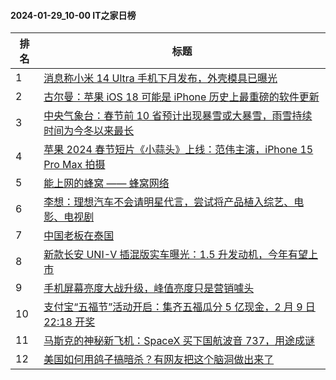 #### 2024-01-29_10-00  IT之家日榜

| 排名 | 标题|
| --- | ---|
| 1 | [消息称小米 14 Ultra 手机下月发布，外壳模具已曝光](https://www.ithome.com/0/747/714.htm) |
| 2 | [古尔曼：苹果 iOS 18 可能是 iPhone 历史上最重磅的软件更新](https://www.ithome.com/0/747/723.htm) |
| 3 | [中央气象台：春节前 10 省预计出现暴雪或大暴雪，雨雪持续时间为今冬以来最长](https://www.ithome.com/0/747/693.htm) |
| 4 | [苹果 2024 春节短片《小蒜头》上线：范伟主演，iPhone 15 Pro Max 拍摄](https://www.ithome.com/0/747/719.htm) |
| 5 | [能上网的蜂窝 —— 蜂窝网络](https://www.ithome.com/0/747/706.htm) |
| 6 | [李想：理想汽车不会请明星代言，尝试将产品植入综艺、电影、电视剧](https://www.ithome.com/0/747/640.htm) |
| 7 | [中国老板在泰国](https://www.ithome.com/0/747/661.htm) |
| 8 | [新款长安 UNI-V 插混版实车曝光：1.5 升发动机，今年有望上市](https://www.ithome.com/0/747/721.htm) |
| 9 | [手机屏幕亮度大战升级，峰值亮度只是营销噱头](https://www.ithome.com/0/747/718.htm) |
| 10 | [支付宝“五福节”活动开启：集齐五福瓜分 5 亿现金，2 月 9 日 22:18 开奖](https://www.ithome.com/0/747/725.htm) |
| 11 | [马斯克的神秘新飞机：SpaceX 买下国航波音 737，用途成谜](https://www.ithome.com/0/747/696.htm) |
| 12 | [美国如何用鸽子搞暗杀？有网友把这个脑洞做出来了](https://www.ithome.com/0/747/665.htm) |
